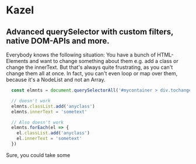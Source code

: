 # Kazel
## Advanced querySelector with custom filters, native DOM-APIs and more.

Everybody knows the following situation: You have a bunch of HTML-Elements and want to change something about them e.g. add a class or change the innerText. But that's always quite frustrating, as you can't change them all at once. In fact, you can't even loop or map over them, because it's a NodeList and not an Array.

```javascript
  const elmnts = document.querySelectorAll('#mycontainer > div.tochange')

  // doesn't work
  elmnts.classList.add('anyclass')
  elmnts.innerText = 'sometext'

  // Also doesn't work
  elmnts.forEach(el => {
    el.classList.add('anyclass')
    el.innerText = 'sometext'
  })
```

Sure, you could take some 